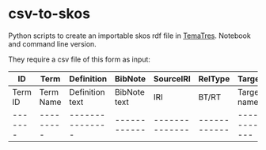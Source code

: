 # csv-to-skos

Python scripts to create an importable skos rdf file in [TemaTres](https://github.com/tematres/TemaTres-Vocabulary-Server). Notebook and command line version.

They require a csv file of this form as input:

|ID     |Term     |Definition     |BibNote     |SourceIRI     |RelType     |Target     |
|-------|---------|---------------|------------|--------------|------------|-----------|
|Term ID|Term Name|Definition text|BibNote text|IRI           |BT/RT       |Target name|
|-------|---------|---------------|------------|--------------|------------|-----------|
